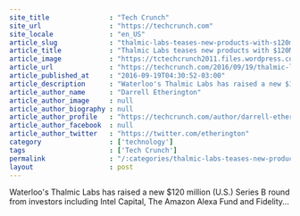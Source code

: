 ```yaml
---
site_title               : "Tech Crunch"
site_url                 : "https://techcrunch.com"
site_locale              : "en_US"
article_slug             : "thalmic-labs-teases-new-products-with-s120m-raise-from-amazon-alexa-fund-and-more"
article_title            : "Thalmic Labs teases new products with $120M raise from Amazon Alexa Fund and more"
article_image            : "https://tctechcrunch2011.files.wordpress.com/2014/07/myo.jpg?w=764&h=400&crop=1"
article_url              : "https://techcrunch.com/2016/09/19/thalmic-labs-teases-new-products-with-120m-raise-from-amazon-alexa-fund-and-more/"
article_published_at     : "2016-09-19T04:30:52-03:00"
article_description      : "Waterloo's Thalmic Labs has raised a new $120 million (U.S.) Series B round from investors including Intel Capital, The Amazon Alexa Fund and Fidelity..."
article_author_name      : "Darrell Etherington"
article_author_image     : null
article_author_biography : null
article_author_profile   : "https://techcrunch.com/author/darrell-etherington/"
article_author_facebook  : null
article_author_twitter   : "https://twitter.com/etherington"
category                 : ['technology']
tags                     : ['Tech Crunch']
permalink                : "/:categories/thalmic-labs-teases-new-products-with-s120m-raise-from-amazon-alexa-fund-and-more/"
layout                   : post
---
```


Waterloo's Thalmic Labs has raised a new $120 million (U.S.) Series B round from investors including Intel Capital, The Amazon Alexa Fund and Fidelity...
